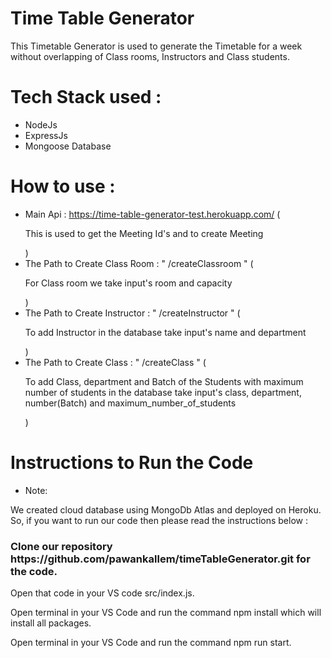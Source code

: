 
# Time Table Generator

<p>This Timetable Generator is used to generate the Timetable for a week without overlapping of Class rooms, 
Instructors and Class students. </p>

# Tech Stack used : 
* NodeJs
* ExpressJs
* Mongoose Database

# How to use : 
* Main Api : https://time-table-generator-test.herokuapp.com/  ( <p>This is used to get the Meeting Id's and to create Meeting</p> )
* The Path to Create Class Room : " /createClassroom " ( <p> For Class room we take input's room and capacity </p> )
* The Path to Create Instructor : " /createInstructor " ( <p> To add Instructor in the database take input's name and department </p> )
* The Path to Create Class : " /createClass " ( <p> To add Class, department and Batch of the Students with maximum number of students in the database take input's class, department, number(Batch) and maximum_number_of_students  </p> )
            


# Instructions to Run the Code
* Note:
<p>We created cloud database using MongoDb Atlas and deployed on Heroku. So, if you want to run our code then please read the instructions below : </p>

<h3>Clone our repository https://github.com/pawankallem/timeTableGenerator.git for the code.</h3>
<p>Open that code in your VS code src/index.js.</p>
<p>Open terminal in your VS Code and run the command npm install which will install all packages.</p>
<p>Open terminal in your VS Code and run the command npm run start.</p>
